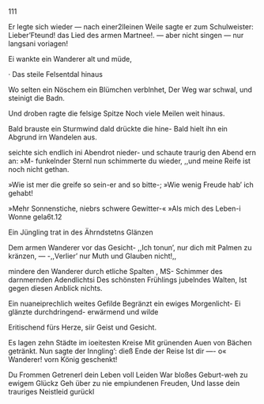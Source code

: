 111

Er legte sich wieder — nach einer2lleinen Weile sagte er
zum Schulweister: Lieber’Fteund! das Lied des armen
Martnee!. — aber nicht singen — nur langsani voriagen!

Ei wankte ein Wanderer alt und müde,

· Das steile Felsentdal hinaus

Wo selten ein Nöschem ein Blümchen verblnhet,
Der Weg war schwal, und steinigt die Badn.

Und droben ragte die felsige Spitze
Noch viele Meilen weit hinaus.

Bald brauste ein Sturmwind dald drückte die hine-
Bald hielt ihn ein Abgrund irn Wandelen aus.

seichte sich endlich ini Abendrot nieder-
und schaute traurig den Abend ern an:
»M- funkelnder Sternl nun schimmerte du wieder,
,,und meine Reife ist noch nicht gethan.

»Wie ist mer die greife so sein-er and so bitte-;
»Wie wenig Freude hab’ ich gehabt!

»Mehr Sonnenstiche, niebrs schwere Gewitter-«
»Als mich des Leben-i Wonne gela6t.12

Ein Jüngling trat in des Ährndstetns Glänzen

Dem armen Wanderer vor das Gesicht-
,,Ich tonun’, nur dich mit Palmen zu kränzen,
— -,,Verlier’ nur Muth und Glauben nicht!,,

mindere den Wanderer durch etliche Spalten ,
MS- Schimmer des darnmernden Adendlichtsi
Des schönsten Frühlings jubelndes Walten,
Ist gegen diesen Anblick nichts.

Ein nuaneiprechlich weites Gefilde
Begränzt ein ewiges Morgenlicht-
Ei glänzte durchdringend- erwärmend und wilde

Eritischend fürs Herze, siir Geist und Gesicht.

Es lagen zehn Städte im ioeitesten Kreise
Mit grünenden Auen von Bächen getränkt.
Nun sagte der Inngling’: dieß Ende der Reise
Ist dir —- o« Wanderer! vorn König geschenkt!

Du Frommen Getrenerl dein Leben voll Leiden
War bloßes Geburt-weh zu ewigem Glückz
Geh über zu nie empiundenen Freuden,
Und lasse dein trauriges Neistleid gurückl

